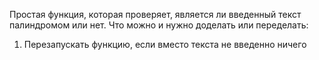 Простая функция, которая проверяет, является ли введенный текст палиндромом или нет. 
Что можно и нужно доделать или переделать:
1. Перезапускать функцию, если вместо текста не введенно ничего
